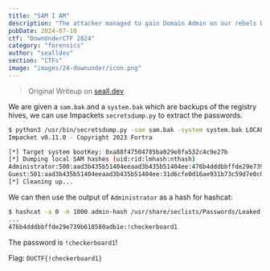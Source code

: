```yaml
---
title: "SAM I AM"
description: "The attacker managed to gain Domain Admin on our rebels Domain Controller! Looks like they managed to log on with an account using WMI and dumped some files. Can you reproduce how they got the Administrator's Password with the artifacts provided?\nPlace the Administrator Account's Password in `DUCTF{}`, e.g. `DUCTF{password123!}`"
pubDate: 2024-07-10
ctf: "DownUnderCTF 2024"
category: "forensics"
author: "sealldev"
section: "CTFs"
image: "images/24-downunder/icon.png"
---
```


> Original Writeup on [seall.dev](https://seall.dev/posts/downunderctf2024#samiam)

We are given a `sam.bak` and a `system.bak` which are backups of the registry hives, we can use Impackets `secretsdump.py` to extract the passwords.

```bash
$ python3 /usr/bin/secretsdump.py -sam sam.bak -system system.bak LOCAL
Impacket v0.11.0 - Copyright 2023 Fortra

[*] Target system bootKey: 0xa88f47504785ba029e8fa532c4c9e27b
[*] Dumping local SAM hashes (uid:rid:lmhash:nthash)
Administrator:500:aad3b435b51404eeaad3b435b51404ee:476b4dddbbffde29e739b618580adb1e:::
Guest:501:aad3b435b51404eeaad3b435b51404ee:31d6cfe0d16ae931b73c59d7e0c089c0:::
[*] Cleaning up... 
```

We can then use the output of `Administrator` as a hash for hashcat:
```bash
$ hashcat -a 0 -m 1000 admin-hash /usr/share/seclists/Passwords/Leaked-Databases/rockyou.txt
...
476b4dddbbffde29e739b618580adb1e:!checkerboard1
```

The password is `!checkerboard1`!

Flag: `DUCTF{!checkerboard1}`